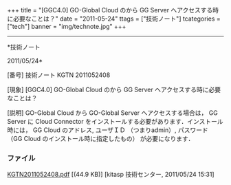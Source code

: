 ﻿+++
title = "[GGC4.0] GO-Global Cloud のから GG Server へアクセスする時に必要なことは？"
date = "2011-05-24"
ttags = ["技術ノート"]
tcategories = ["tech"]
banner = "img/technote.jpg"
+++

-----------------------------------------------------------------------------------------------------------------------------

*技術ノート

2011/05/24*


[番号]
技術ノート KGTN 2011052408

[現象]
[GGC4.0] GO-Global Cloud のから GG Server
へアクセスする時に必要なことは？

[説明]
GO-Global Cloud から GO-Global Server へアクセスする場合は， GG Server
に Cloud Connector
をインストールする必要があります．インストール時には， GG Cloud
のアドレス, ユーザＩＤ （つまりadmin）, パスワード （GG Cloud
のインストール時に指定したもの） が必要になります．


### ファイル

 
 


[KGTN2011052408.pdf](http://techreport.kitasp.net/attachments/download/568/KGTN2011052408.pdf)
 [(44.9 KB)] [kitasp 技術センター, 2011/05/24
15:31]


 


 

